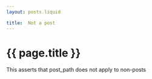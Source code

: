 ```yaml
---
layout: posts.liquid

title:  Not a post
---
```

# {{ page.title }}

This asserts that post_path does not apply to non-posts

